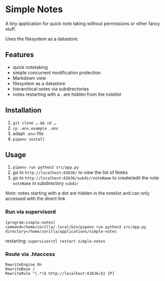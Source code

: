 # Simple Notes
A tiny application for quick note taking without permissions or other fancy stuff.

Uses the filesystem as a datastore.

## Features

* quick notetaking
* simple concurrent modification protection
* Markdown view
* filesystem as a datastore
* hierarchical notes via subdirectories
* notes restarting with a . are hidden from the notelist

## Installation

1. `git clone … && cd …`
2. `cp .env.example .env`
3. adapt `.env`-file
4. `pipenv install`

## Usage

1. `pipenv run python3 src/app.py`
2. go to `http://localhost:63636/` to view the list of Notes
3. go to `http://localhost:63636/subdir/noteName` to create/edit the note `noteName` in subdirectory `subdir`

_Note_: notes starting with a dot are hidden in the notelist and can only accessed with the direct link


### Run via supervisord

```
[program:simple-notes]
command=/home/zorilla/.local/bin/pipenv run python3 src/app.py
directory=/home/zorilla/applications/simple-notes
```

restarting: `supervisorctl restart simple-notes`


### Route via .htaccess

```
RewriteEngine On
RewriteBase /
RewriteRule ^(.*)$ http://localhost:63636/$1 [P]
```
